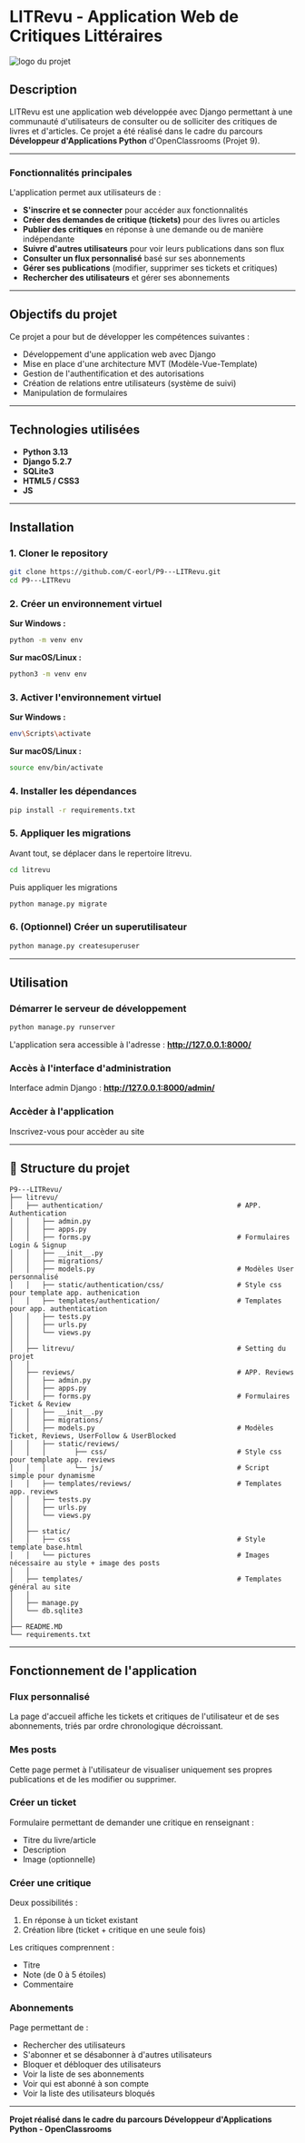 # LITRevu - Application Web de Critiques Littéraires
![logo du projet](https://user.oc-static.com/upload/2023/06/29/168805567091_LITrevu%20banner.png)
## Description


LITRevu est une application web développée avec Django permettant à une communauté d'utilisateurs de consulter ou de solliciter des critiques de livres et d'articles. Ce projet a été réalisé dans le cadre du parcours **Développeur d'Applications Python** d'OpenClassrooms (Projet 9).

---

### Fonctionnalités principales

L'application permet aux utilisateurs de :

- **S'inscrire et se connecter** pour accéder aux fonctionnalités
- **Créer des demandes de critique (tickets)** pour des livres ou articles
- **Publier des critiques** en réponse à une demande ou de manière indépendante
- **Suivre d'autres utilisateurs** pour voir leurs publications dans son flux
- **Consulter un flux personnalisé** basé sur ses abonnements
- **Gérer ses publications** (modifier, supprimer ses tickets et critiques)
- **Rechercher des utilisateurs** et gérer ses abonnements

---

## Objectifs du projet

Ce projet a pour but de développer les compétences suivantes :
- Développement d'une application web avec Django
- Mise en place d'une architecture MVT (Modèle-Vue-Template)
- Gestion de l'authentification et des autorisations
- Création de relations entre utilisateurs (système de suivi)
- Manipulation de formulaires

---

##  Technologies utilisées

- **Python 3.13**
- **Django 5.2.7**
- **SQLite3** 
- **HTML5 / CSS3**
- **JS**

---

## Installation

### 1. Cloner le repository

```bash
git clone https://github.com/C-eorl/P9---LITRevu.git
cd P9---LITRevu
```

### 2. Créer un environnement virtuel

**Sur Windows :**
```bash
python -m venv env
```

**Sur macOS/Linux :**
```bash
python3 -m venv env
```

### 3. Activer l'environnement virtuel

**Sur Windows :**
```bash
env\Scripts\activate
```

**Sur macOS/Linux :**
```bash
source env/bin/activate
```

### 4. Installer les dépendances

```bash
pip install -r requirements.txt
```

### 5. Appliquer les migrations
Avant tout, se déplacer dans le repertoire litrevu.
```bash
cd litrevu
```
Puis appliquer les migrations
```bash
python manage.py migrate
```

### 6. (Optionnel) Créer un superutilisateur

```bash
python manage.py createsuperuser
```

---

## Utilisation

### Démarrer le serveur de développement

```bash
python manage.py runserver
```

L'application sera accessible à l'adresse : **http://127.0.0.1:8000/**

### Accès à l'interface d'administration

Interface admin Django : **http://127.0.0.1:8000/admin/**

### Accèder à l'application

Inscrivez-vous pour accèder au site


---

## 📁 Structure du projet

```
P9---LITRevu/
├── litrevu/
│   ├── authentication/                                 # APP. Authentication
│   │   ├── admin.py
│   │   ├── apps.py
│   │   ├── forms.py                                    # Formulaires Login & Signup
│   │   ├── __init__.py
│   │   ├── migrations/
│   │   ├── models.py                                   # Modèles User personnalisé
│   │   ├── static/authentication/css/                  # Style css pour template app. authenication
│   │   ├── templates/authentication/                   # Templates pour app. authentication
│   │   ├── tests.py
│   │   ├── urls.py
│   │   └── views.py
│   │  
│   ├── litrevu/                                        # Setting du projet
│   │  
│   ├── reviews/                                        # APP. Reviews
│   │   ├── admin.py
│   │   ├── apps.py
│   │   ├── forms.py                                    # Formulaires Ticket & Review
│   │   ├── __init__.py
│   │   ├── migrations/
│   │   ├── models.py                                   # Modèles Ticket, Reviews, UserFollow & UserBlocked
│   │   ├── static/reviews/
│   │   │       ├── css/                                # Style css pour template app. reviews
│   │   │       └── js/                                 # Script simple pour dynamisme 
│   │   ├── templates/reviews/                          # Templates app. reviews
│   │   ├── tests.py
│   │   ├── urls.py
│   │   └── views.py
│   │   
│   ├── static/
│   │   ├── css                                         # Style template base.html
│   │   └── pictures                                    # Images nécessaire au style + image des posts
│   │   
│   ├── templates/                                      # Templates général au site
│   │ 
│   ├── manage.py
│   └── db.sqlite3
│
├── README.MD
└── requirements.txt

```

---

##  Fonctionnement de l'application

### Flux personnalisé
La page d'accueil affiche les tickets et critiques de l'utilisateur et de ses abonnements, triés par ordre chronologique décroissant.

### Mes posts
Cette page permet à l'utilisateur de visualiser uniquement ses propres publications et de les modifier ou supprimer.

### Créer un ticket
Formulaire permettant de demander une critique en renseignant :
- Titre du livre/article
- Description
- Image (optionnelle)

### Créer une critique
Deux possibilités :
1. En réponse à un ticket existant
2. Création libre (ticket + critique en une seule fois)

Les critiques comprennent :
- Titre
- Note (de 0 à 5 étoiles)
- Commentaire

### Abonnements
Page permettant de :
- Rechercher des utilisateurs
- S'abonner et se désabonner à d'autres utilisateurs
- Bloquer et débloquer des utilisateurs
- Voir la liste de ses abonnements
- Voir qui est abonné à son compte
- Voir la liste des utilisateurs bloqués


---

**Projet réalisé dans le cadre du parcours Développeur d'Applications Python - OpenClassrooms**